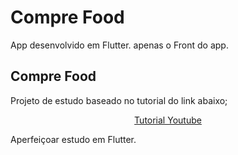 
# Compre Food

App desenvolvido em Flutter. apenas o Front do app.

## Compre Food

Projeto  de estudo baseado no tutorial do link abaixo;


<p align="center">
  <a href="https://www.youtube.com/watch?v=F0ujC60wHwc&t=525s">Tutorial Youtube</a>
</p>


Aperfeiçoar estudo em Flutter.
